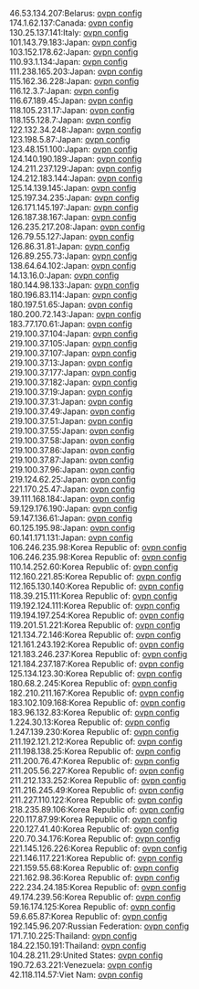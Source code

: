 46.53.134.207:Belarus: [ovpn config](vpn/46_53_134_207.ovpn)  
174.1.62.137:Canada: [ovpn config](vpn/174_1_62_137.ovpn)  
130.25.137.141:Italy: [ovpn config](vpn/130_25_137_141.ovpn)  
101.143.79.183:Japan: [ovpn config](vpn/101_143_79_183.ovpn)  
103.152.178.62:Japan: [ovpn config](vpn/103_152_178_62.ovpn)  
110.93.1.134:Japan: [ovpn config](vpn/110_93_1_134.ovpn)  
111.238.165.203:Japan: [ovpn config](vpn/111_238_165_203.ovpn)  
115.162.36.228:Japan: [ovpn config](vpn/115_162_36_228.ovpn)  
116.12.3.7:Japan: [ovpn config](vpn/116_12_3_7.ovpn)  
116.67.189.45:Japan: [ovpn config](vpn/116_67_189_45.ovpn)  
118.105.231.17:Japan: [ovpn config](vpn/118_105_231_17.ovpn)  
118.155.128.7:Japan: [ovpn config](vpn/118_155_128_7.ovpn)  
122.132.34.248:Japan: [ovpn config](vpn/122_132_34_248.ovpn)  
123.198.5.87:Japan: [ovpn config](vpn/123_198_5_87.ovpn)  
123.48.151.100:Japan: [ovpn config](vpn/123_48_151_100.ovpn)  
124.140.190.189:Japan: [ovpn config](vpn/124_140_190_189.ovpn)  
124.211.237.129:Japan: [ovpn config](vpn/124_211_237_129.ovpn)  
124.212.183.144:Japan: [ovpn config](vpn/124_212_183_144.ovpn)  
125.14.139.145:Japan: [ovpn config](vpn/125_14_139_145.ovpn)  
125.197.34.235:Japan: [ovpn config](vpn/125_197_34_235.ovpn)  
126.171.145.197:Japan: [ovpn config](vpn/126_171_145_197.ovpn)  
126.187.38.167:Japan: [ovpn config](vpn/126_187_38_167.ovpn)  
126.235.217.208:Japan: [ovpn config](vpn/126_235_217_208.ovpn)  
126.79.55.127:Japan: [ovpn config](vpn/126_79_55_127.ovpn)  
126.86.31.81:Japan: [ovpn config](vpn/126_86_31_81.ovpn)  
126.89.255.73:Japan: [ovpn config](vpn/126_89_255_73.ovpn)  
138.64.64.102:Japan: [ovpn config](vpn/138_64_64_102.ovpn)  
14.13.16.0:Japan: [ovpn config](vpn/14_13_16_0.ovpn)  
180.144.98.133:Japan: [ovpn config](vpn/180_144_98_133.ovpn)  
180.196.83.114:Japan: [ovpn config](vpn/180_196_83_114.ovpn)  
180.197.51.65:Japan: [ovpn config](vpn/180_197_51_65.ovpn)  
180.200.72.143:Japan: [ovpn config](vpn/180_200_72_143.ovpn)  
183.77.170.61:Japan: [ovpn config](vpn/183_77_170_61.ovpn)  
219.100.37.104:Japan: [ovpn config](vpn/219_100_37_104.ovpn)  
219.100.37.105:Japan: [ovpn config](vpn/219_100_37_105.ovpn)  
219.100.37.107:Japan: [ovpn config](vpn/219_100_37_107.ovpn)  
219.100.37.13:Japan: [ovpn config](vpn/219_100_37_13.ovpn)  
219.100.37.177:Japan: [ovpn config](vpn/219_100_37_177.ovpn)  
219.100.37.182:Japan: [ovpn config](vpn/219_100_37_182.ovpn)  
219.100.37.19:Japan: [ovpn config](vpn/219_100_37_19.ovpn)  
219.100.37.31:Japan: [ovpn config](vpn/219_100_37_31.ovpn)  
219.100.37.49:Japan: [ovpn config](vpn/219_100_37_49.ovpn)  
219.100.37.51:Japan: [ovpn config](vpn/219_100_37_51.ovpn)  
219.100.37.55:Japan: [ovpn config](vpn/219_100_37_55.ovpn)  
219.100.37.58:Japan: [ovpn config](vpn/219_100_37_58.ovpn)  
219.100.37.86:Japan: [ovpn config](vpn/219_100_37_86.ovpn)  
219.100.37.87:Japan: [ovpn config](vpn/219_100_37_87.ovpn)  
219.100.37.96:Japan: [ovpn config](vpn/219_100_37_96.ovpn)  
219.124.62.25:Japan: [ovpn config](vpn/219_124_62_25.ovpn)  
221.170.25.47:Japan: [ovpn config](vpn/221_170_25_47.ovpn)  
39.111.168.184:Japan: [ovpn config](vpn/39_111_168_184.ovpn)  
59.129.176.190:Japan: [ovpn config](vpn/59_129_176_190.ovpn)  
59.147.136.61:Japan: [ovpn config](vpn/59_147_136_61.ovpn)  
60.125.195.98:Japan: [ovpn config](vpn/60_125_195_98.ovpn)  
60.141.171.131:Japan: [ovpn config](vpn/60_141_171_131.ovpn)  
106.246.235.98:Korea Republic of: [ovpn config](vpn/106_246_235_98.ovpn)  
106.246.235.98:Korea Republic of: [ovpn config](vpn/106_246_235_98.ovpn)  
110.14.252.60:Korea Republic of: [ovpn config](vpn/110_14_252_60.ovpn)  
112.160.221.85:Korea Republic of: [ovpn config](vpn/112_160_221_85.ovpn)  
112.165.130.140:Korea Republic of: [ovpn config](vpn/112_165_130_140.ovpn)  
118.39.215.111:Korea Republic of: [ovpn config](vpn/118_39_215_111.ovpn)  
119.192.124.111:Korea Republic of: [ovpn config](vpn/119_192_124_111.ovpn)  
119.194.197.254:Korea Republic of: [ovpn config](vpn/119_194_197_254.ovpn)  
119.201.51.221:Korea Republic of: [ovpn config](vpn/119_201_51_221.ovpn)  
121.134.72.146:Korea Republic of: [ovpn config](vpn/121_134_72_146.ovpn)  
121.161.243.192:Korea Republic of: [ovpn config](vpn/121_161_243_192.ovpn)  
121.183.246.237:Korea Republic of: [ovpn config](vpn/121_183_246_237.ovpn)  
121.184.237.187:Korea Republic of: [ovpn config](vpn/121_184_237_187.ovpn)  
125.134.123.30:Korea Republic of: [ovpn config](vpn/125_134_123_30.ovpn)  
180.68.2.245:Korea Republic of: [ovpn config](vpn/180_68_2_245.ovpn)  
182.210.211.167:Korea Republic of: [ovpn config](vpn/182_210_211_167.ovpn)  
183.102.109.168:Korea Republic of: [ovpn config](vpn/183_102_109_168.ovpn)  
183.96.132.83:Korea Republic of: [ovpn config](vpn/183_96_132_83.ovpn)  
1.224.30.13:Korea Republic of: [ovpn config](vpn/1_224_30_13.ovpn)  
1.247.139.230:Korea Republic of: [ovpn config](vpn/1_247_139_230.ovpn)  
211.192.121.212:Korea Republic of: [ovpn config](vpn/211_192_121_212.ovpn)  
211.198.138.25:Korea Republic of: [ovpn config](vpn/211_198_138_25.ovpn)  
211.200.76.47:Korea Republic of: [ovpn config](vpn/211_200_76_47.ovpn)  
211.205.56.227:Korea Republic of: [ovpn config](vpn/211_205_56_227.ovpn)  
211.212.133.252:Korea Republic of: [ovpn config](vpn/211_212_133_252.ovpn)  
211.216.245.49:Korea Republic of: [ovpn config](vpn/211_216_245_49.ovpn)  
211.227.110.122:Korea Republic of: [ovpn config](vpn/211_227_110_122.ovpn)  
218.235.89.106:Korea Republic of: [ovpn config](vpn/218_235_89_106.ovpn)  
220.117.87.99:Korea Republic of: [ovpn config](vpn/220_117_87_99.ovpn)  
220.127.41.40:Korea Republic of: [ovpn config](vpn/220_127_41_40.ovpn)  
220.70.34.176:Korea Republic of: [ovpn config](vpn/220_70_34_176.ovpn)  
221.145.126.226:Korea Republic of: [ovpn config](vpn/221_145_126_226.ovpn)  
221.146.117.221:Korea Republic of: [ovpn config](vpn/221_146_117_221.ovpn)  
221.159.55.68:Korea Republic of: [ovpn config](vpn/221_159_55_68.ovpn)  
221.162.98.36:Korea Republic of: [ovpn config](vpn/221_162_98_36.ovpn)  
222.234.24.185:Korea Republic of: [ovpn config](vpn/222_234_24_185.ovpn)  
49.174.239.56:Korea Republic of: [ovpn config](vpn/49_174_239_56.ovpn)  
59.16.174.125:Korea Republic of: [ovpn config](vpn/59_16_174_125.ovpn)  
59.6.65.87:Korea Republic of: [ovpn config](vpn/59_6_65_87.ovpn)  
192.145.96.207:Russian Federation: [ovpn config](vpn/192_145_96_207.ovpn)  
171.7.10.225:Thailand: [ovpn config](vpn/171_7_10_225.ovpn)  
184.22.150.191:Thailand: [ovpn config](vpn/184_22_150_191.ovpn)  
104.28.211.29:United States: [ovpn config](vpn/104_28_211_29.ovpn)  
190.72.63.221:Venezuela: [ovpn config](vpn/190_72_63_221.ovpn)  
42.118.114.57:Viet Nam: [ovpn config](vpn/42_118_114_57.ovpn)  
